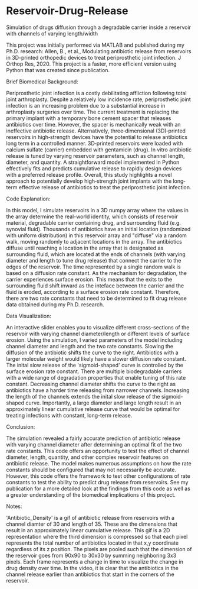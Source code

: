 # Reservoir-Drug-Release
Simulation of drugs diffusion through a degradable carrier inside a reservoir with channels of varying length/width

This project was initially performed via MATLAB and published during my Ph.D. research:
Allen, B., et al., Modulating antibiotic release from reservoirs in 3D-printed orthopedic devices to treat periprosthetic joint infection. J Orthop Res, 2020.
This project is a faster, more efficient version using Python that was created since publication.

Brief Biomedical Background:

Periprosthetic joint infection is a costly debilitating affliction following total joint arthroplasty. Despite a relatively low incidence rate, periprosthetic joint infection is an increasing problem due to a substantial increase in arthroplasty surgeries over time. The current treatment is replacing the primary implant with a temporary bone cement spacer that releases antibiotics over time. However, the spacer is mechanically weak with an ineffective antibiotic release. Alternatively, three‐dimensional (3D)‐printed reservoirs in high‐strength devices have the potential to release antibiotics long term in a controlled manner. 3D‐printed reservoirs were loaded with calcium sulfate (carrier) embedded with gentamicin (drug). In vitro antibiotic release is tuned by varying reservoir parameters, such as channel length, diameter, and quantity. A straightforward model implemented in Python effectively fits and predicts cumulative release to rapidly design devices with a preferred release profile. Overall, this study highlights a novel approach to potentially develop high‐strength joint implants with the long‐term effective release of antibiotics to treat the periprosthetic joint infection.

Code Explanation:

In this model, I simulate reservoirs in a 3D numpy array where the values in the array determine the real-world identity, which consists of reservoir material, degradable carrier containing drug, and surrounding fluid (e.g. synovial fluid).  Thousands of antibiotics have an initial location (randomized with uniform distribution) in this reservoir array and "diffuse" via a random walk, moving randomly to adjacent locations in the array.  The antibiotics diffuse until reaching a location in the array that is designated as surrounding fluid, which are located at the ends of channels (with varying diameter and length to tune drug release) that connect the carrier to the edges of the reservoir.  The time represented by a single random walk is based on a diffusion rate constant.  As the mechanism for degradation, the carrier experiences surface erosion.  This means that the exits to the surrounding fluid shift inward as the inteface between the carrier and the fluid is eroded, according to a surface erosion rate constant.  Therefore, there are two rate constants that need to be determined to fit drug release data obtained during my Ph.D. research.

Data Visualization:

An interactive slider enables you to visualize different cross-sections of the reservoir with varying channel diameter/length or different levels of surface erosion. Using the simulation, I varied parameters of the model including channel diameter and length and the two rate constants.  Slowing the diffusion of the antibiotic shifts the curve to the right.  Antibiotics with a larger molecular weight would likely have a slower diffusion rate constant.  The inital slow release of the 'sigmoid-shaped' curve is controlled by the surface erosion rate constant.  There are multiple biodegradable carriers with a wide range of degradation properties that enable tuning of this rate constant.  Decreasing channel diameter shifts the curve to the right as antibiotics have a harder time releasing from narrower channels.  Increasing the length of the channels extends the inital slow release of the sigmoid-shaped curve.  Importantly, a large diameter and large length result in an approximately linear cumulative release curve that would be optimal for treating infections with constant, long-term release.

Conclusion:

The simulation revealed a fairly accurate prediction of antibiotic release with varying channel diameter after determining an optimal fit of the two rate constants.  This code offers an opportunity to test the effect of channel diameter, length, quantity, and other complex reservoir features on antibiotic release.  The model makes numerous assumptions on how the rate constants should be configured that may not necessarily be accurate.  However, this code offers the framework to test other configurations of rate constants to test the ability to predict drug release from reservoirs.  See my publication for a more detailed look at the findings from this code as well as a greater understanding of the biomedical implications of this project.

Notes:

'Antibiotic_Density' is a gif of antibiotic release from reservoirs with a channel diamter of 30 and length of 35.  These are the dimensions that result in an approximately linear cumulative release.  This gif is a 2D representation where the third dimension is compressed so that each pixel represents the total number of antibiotics located in that x,y coordinate regardless of its z position.  The pixels are pooled such that the dimension of the reservoir goes from 90x90 to 30x30 by summing neighboring 3x3 pixels.  Each frame represents a change in time to visualize the change in drug density over time.  In the video, it is clear that the antibiotics in the channel release earlier than antibiotics that start in the corners of the reservoir.
